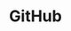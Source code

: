 ---
title: GitHub
description: How to use GitHub as your registry provider.
lastUpdated: 4-10-2025
---